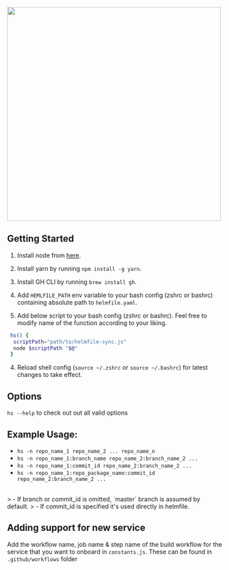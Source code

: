 <img src="https://drive.google.com/uc?id=1aJEF9moem6_-XfCKSAUmQ8IQ46XwUNRR" width="500px">

## Getting Started
1. Install node from [here](https://nodejs.org/en).

2. Install yarn by running `npm install -g yarn`.

3. Install GH CLI by running `brew install gh`.
   
4. Add `HEMLFILE_PATH` env variable to your bash config (zshrc or bashrc) containing absolute path to `helmfile.yaml`.
   
5. Add below script to your bash config (zshrc or bashrc). Feel free to modify name of the function according to your liking.

```bash
 hs() {
  scriptPath="path/to/helmfile-sync.js"
  node $scriptPath "$@"
 }
```
4. Reload shell config (`source ~/.zshrc` or `source ~/.bashrc`) for latest changes to take effect.

## Options
`hs --help` to check out out all valid options


## Example Usage:
- `hs -n repo_name_1 repo_name_2 ... repo_name_n`<br />
- `hs -n repo_name_1:branch_name repo_name_2:branch_name_2 ...`<br />
- `hs -n repo_name_1:commit_id repo_name_2:branch_name_2 ...`<br />
- `hs -n repo_name_1:repo_package_name:commit_id repo_name_2:branch_name_2 ...`<br />

<br />
> - If branch or commit_id is omitted, `master` branch is assumed by default.
> - If commit_id is specified it's used directly in helmfile.


## Adding support for new service

Add the workflow name, job name & step name of the build workflow for the service that you want to onboard in `constants.js`. These can be found in `.github/workflows` folder


